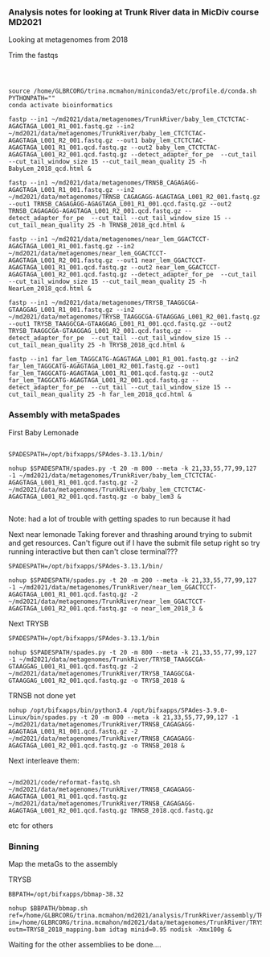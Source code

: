 ### Analysis notes for looking at Trunk River data in MicDiv course MD2021

Looking at metagenomes from 2018

Trim the fastqs

```



source /home/GLBRCORG/trina.mcmahon/miniconda3/etc/profile.d/conda.sh
PYTHONPATH=""
conda activate bioinformatics

fastp --in1 ~/md2021/data/metagenomes/TrunkRiver/baby_lem_CTCTCTAC-AGAGTAGA_L001_R1_001.fastq.gz --in2 ~/md2021/data/metagenomes/TrunkRiver/baby_lem_CTCTCTAC-AGAGTAGA_L001_R2_001.fastq.gz --out1 baby_lem_CTCTCTAC-AGAGTAGA_L001_R1_001.qcd.fastq.gz --out2 baby_lem_CTCTCTAC-AGAGTAGA_L001_R2_001.qcd.fastq.gz --detect_adapter_for_pe  --cut_tail --cut_tail_window_size 15 --cut_tail_mean_quality 25 -h BabyLem_2018_qcd.html &

fastp --in1 ~/md2021/data/metagenomes/TRNSB_CAGAGAGG-AGAGTAGA_L001_R1_001.fastq.gz --in2 ~/md2021/data/metagenomes/TRNSB_CAGAGAGG-AGAGTAGA_L001_R2_001.fastq.gz --out1 TRNSB_CAGAGAGG-AGAGTAGA_L001_R1_001.qcd.fastq.gz --out2 TRNSB_CAGAGAGG-AGAGTAGA_L001_R2_001.qcd.fastq.gz --detect_adapter_for_pe  --cut_tail --cut_tail_window_size 15 --cut_tail_mean_quality 25 -h TRNSB_2018_qcd.html &

fastp --in1 ~/md2021/data/metagenomes/near_lem_GGACTCCT-AGAGTAGA_L001_R1_001.fastq.gz --in2 ~/md2021/data/metagenomes/near_lem_GGACTCCT-AGAGTAGA_L001_R2_001.fastq.gz --out1 near_lem_GGACTCCT-AGAGTAGA_L001_R1_001.qcd.fastq.gz --out2 near_lem_GGACTCCT-AGAGTAGA_L001_R2_001.qcd.fastq.gz --detect_adapter_for_pe  --cut_tail --cut_tail_window_size 15 --cut_tail_mean_quality 25 -h NearLem_2018_qcd.html &

fastp --in1 ~/md2021/data/metagenomes/TRYSB_TAAGGCGA-GTAAGGAG_L001_R1_001.fastq.gz --in2 ~/md2021/data/metagenomes/TRYSB_TAAGGCGA-GTAAGGAG_L001_R2_001.fastq.gz --out1 TRYSB_TAAGGCGA-GTAAGGAG_L001_R1_001.qcd.fastq.gz --out2 TRYSB_TAAGGCGA-GTAAGGAG_L001_R2_001.qcd.fastq.gz --detect_adapter_for_pe  --cut_tail --cut_tail_window_size 15 --cut_tail_mean_quality 25 -h TRYSB_2018_qcd.html &

fastp --in1 far_lem_TAGGCATG-AGAGTAGA_L001_R1_001.fastq.gz --in2 far_lem_TAGGCATG-AGAGTAGA_L001_R2_001.fastq.gz --out1 far_lem_TAGGCATG-AGAGTAGA_L001_R1_001.qcd.fastq.gz --out2 far_lem_TAGGCATG-AGAGTAGA_L001_R2_001.qcd.fastq.gz --detect_adapter_for_pe  --cut_tail --cut_tail_window_size 15 --cut_tail_mean_quality 25 -h far_lem_2018_qcd.html &

```



### Assembly with metaSpades

First Baby Lemonade

```

SPADESPATH=/opt/bifxapps/SPAdes-3.13.1/bin/

nohup $SPADESPATH/spades.py -t 20 -m 800 --meta -k 21,33,55,77,99,127 -1 ~/md2021/data/metagenomes/TrunkRiver/baby_lem_CTCTCTAC-AGAGTAGA_L001_R1_001.qcd.fastq.gz -2 ~/md2021/data/metagenomes/TrunkRiver/baby_lem_CTCTCTAC-AGAGTAGA_L001_R2_001.qcd.fastq.gz -o baby_lem3 &


```

Note:  had a lot of trouble with getting spades to run because it had





Next near lemonade
Taking forever and thrashing around trying to submit and get resources. Can't figure out if I have the submit file setup right so try running interactive but then can't close terminal???

```
SPADESPATH=/opt/bifxapps/SPAdes-3.13.1/bin/

nohup $SPADESPATH/spades.py -t 20 -m 200 --meta -k 21,33,55,77,99,127 -1 ~/md2021/data/metagenomes/TrunkRiver/near_lem_GGACTCCT-AGAGTAGA_L001_R1_001.qcd.fastq.gz -2 ~/md2021/data/metagenomes/TrunkRiver/near_lem_GGACTCCT-AGAGTAGA_L001_R2_001.qcd.fastq.gz -o near_lem_2018_3 &

```




Next TRYSB


```
SPADESPATH=/opt/bifxapps/SPAdes-3.13.1/bin

nohup $SPADESPATH/spades.py -t 20 -m 800 --meta -k 21,33,55,77,99,127 -1 ~/md2021/data/metagenomes/TrunkRiver/TRYSB_TAAGGCGA-GTAAGGAG_L001_R1_001.qcd.fastq.gz -2 ~/md2021/data/metagenomes/TrunkRiver/TRYSB_TAAGGCGA-GTAAGGAG_L001_R2_001.qcd.fastq.gz -o TRYSB_2018 &

```
TRNSB not done yet

```
nohup /opt/bifxapps/bin/python3.4 /opt/bifxapps/SPAdes-3.9.0-Linux/bin/spades.py -t 20 -m 800 --meta -k 21,33,55,77,99,127 -1 ~/md2021/data/metagenomes/TrunkRiver/TRNSB_CAGAGAGG-AGAGTAGA_L001_R1_001.qcd.fastq.gz -2 ~/md2021/data/metagenomes/TrunkRiver/TRNSB_CAGAGAGG-AGAGTAGA_L001_R2_001.qcd.fastq.gz -o TRNSB_2018 &

```


Next interleave them:

```

~/md2021/code/reformat-fastq.sh ~/md2021/data/metagenomes/TrunkRiver/TRNSB_CAGAGAGG-AGAGTAGA_L001_R1_001.qcd.fastq.gz ~/md2021/data/metagenomes/TrunkRiver/TRNSB_CAGAGAGG-AGAGTAGA_L001_R2_001.qcd.fastq.gz TRNSB_2018.qcd.fastq.gz

```

etc for others

###  Binning

Map the metaGs to the assembly

TRYSB

```
BBPATH=/opt/bifxapps/bbmap-38.32

nohup $BBPATH/bbmap.sh ref=/home/GLBRCORG/trina.mcmahon/md2021/analysis/TrunkRiver/assembly/TRYSB_2018_scaffolds.fasta in=/home/GLBRCORG/trina.mcmahon/md2021/data/metagenomes/TrunkRiver/TRYSB_2018.qcd.fastq.gz outm=TRYSB_2018_mapping.bam idtag minid=0.95 nodisk -Xmx100g &

```

Waiting for the other assemblies to be done....
